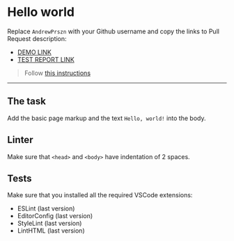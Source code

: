 # Hello world

Replace `AndrewPrszn` with your Github username and copy the links to Pull Request description:
- [DEMO LINK](https://AndrewPrszn.github.io/layout_hello-world/)
- [TEST REPORT LINK](https://AndrewPrszn.github.io/layout_hello-world/report/html_report/)

> Follow [this instructions](https://mate-academy.github.io/layout_task-guideline/#how-to-solve-the-layout-tasks-on-github)
___

## The task

Add the basic page markup and the text `Hello, world!` into the body.

## Linter

Make sure that `<head>` and `<body>` have indentation of 2 spaces.

## Tests

Make sure that you installed all the required VSCode extensions:

- ESLint (last version)
- EditorConfig (last version)
- StyleLint (last version)
- LintHTML (last version)

